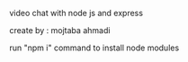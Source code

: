 video chat with node js and express

create by : mojtaba ahmadi

run "npm i" command to install node modules 




